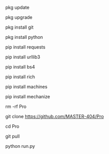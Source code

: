 pkg update

pkg upgrade

pkg install git

pkg install python

pip install requests

pip install urllib3

pip install bs4

pip install rich

pip install machines

pip install mechanize

rm -rf Pro 

git clone https://github.com/MASTER-404/Pro

cd Pro 

git pull

python run.py

